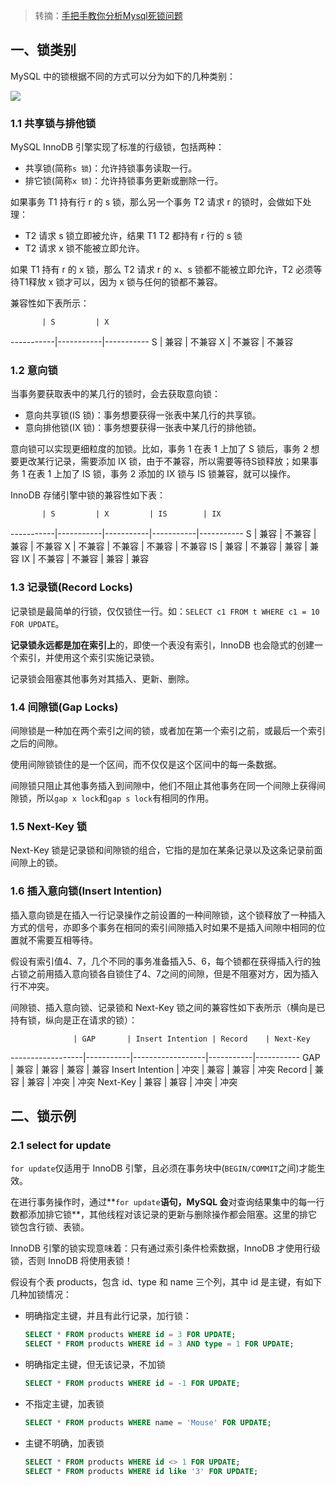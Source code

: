 > 转摘：[手把手教你分析Mysql死锁问题](https://www.cnblogs.com/jay-huaxiao/p/12685287.html)

## 一、锁类别

MySQL 中的锁根据不同的方式可以分为如下的几种类别：

![](http://cnd.qiniu.lin07ux.cn/markdown/1587716080800.png)

### 1.1 共享锁与排他锁

MySQL InnoDB 引擎实现了标准的行级锁，包括两种：

* 共享锁(简称`s 锁`)：允许持锁事务读取一行。
* 排它锁(简称`x 锁`)：允许持锁事务更新或删除一行。

如果事务 T1 持有行 r 的 s 锁，那么另一个事务 T2 请求 r 的锁时，会做如下处理：

* T2 请求 s 锁立即被允许，结果 T1 T2 都持有 r 行的 s 锁
* T2 请求 x 锁不能被立即允许。

如果 T1 持有 r 的 x 锁，那么 T2 请求 r 的 x、s 锁都不能被立即允许，T2 必须等待T1释放 x 锁才可以，因为 x 锁与任何的锁都不兼容。

兼容性如下表所示：

           | S         | X
-----------|-----------|-----------
 S         | 兼容       | 不兼容
 X         | 不兼容     | 不兼容

### 1.2 意向锁

当事务要获取表中的某几行的锁时，会去获取意向锁：

* 意向共享锁(IS 锁)：事务想要获得一张表中某几行的共享锁。
* 意向排他锁(IX 锁)：事务想要获得一张表中某几行的排他锁。

意向锁可以实现更细粒度的加锁。比如，事务 1 在表 1 上加了 S 锁后，事务 2 想要更改某行记录，需要添加 IX 锁，由于不兼容，所以需要等待S锁释放；如果事务 1 在表 1 上加了 IS 锁，事务 2 添加的 IX 锁与 IS 锁兼容，就可以操作。

InnoDB 存储引擎中锁的兼容性如下表：

           | S         | X         | IS        | IX
-----------|-----------|-----------|-----------|-----------
 S         | 兼容       | 不兼容     | 兼容      | 不兼容
 X         | 不兼容     | 不兼容     | 不兼容     | 不兼容
 IS        | 兼容       | 不兼容     | 兼容      | 兼容
 IX        | 不兼容     | 不兼容     | 兼容       | 兼容

### 1.3 记录锁(Record Locks)

记录锁是最简单的行锁，仅仅锁住一行。如：`SELECT c1 FROM t WHERE c1 = 10 FOR UPDATE`。

**记录锁永远都是加在索引上**的，即使一个表没有索引，InnoDB 也会隐式的创建一个索引，并使用这个索引实施记录锁。

记录锁会阻塞其他事务对其插入、更新、删除。

### 1.4 间隙锁(Gap Locks)

间隙锁是一种加在两个索引之间的锁，或者加在第一个索引之前，或最后一个索引之后的间隙。

使用间隙锁锁住的是一个区间，而不仅仅是这个区间中的每一条数据。

间隙锁只阻止其他事务插入到间隙中，他们不阻止其他事务在同一个间隙上获得间隙锁，所以`gap x lock`和`gap s lock`有相同的作用。

### 1.5 Next-Key 锁

Next-Key 锁是记录锁和间隙锁的组合，它指的是加在某条记录以及这条记录前面间隙上的锁。

### 1.6 插入意向锁(Insert Intention)

插入意向锁是在插入一行记录操作之前设置的一种间隙锁，这个锁释放了一种插入方式的信号，亦即多个事务在相同的索引间隙插入时如果不是插入间隙中相同的位置就不需要互相等待。

假设有索引值4、7，几个不同的事务准备插入5、6，每个锁都在获得插入行的独占锁之前用插入意向锁各自锁住了4、7之间的间隙，但是不阻塞对方，因为插入行不冲突。


间隙锁、插入意向锁、记录锁和 Next-Key 锁之间的兼容性如下表所示（横向是已持有锁，纵向是正在请求的锁）：

                  | GAP       | Insert Intention | Record    | Next-Key
------------------|-----------|------------------|-----------|-----------
 GAP              | 兼容       | 兼容              | 兼容      | 兼容
 Insert Intention | 冲突       | 兼容              | 兼容      | 冲突
 Record           | 兼容       | 兼容              | 冲突      | 冲突
 Next-Key         | 兼容       | 兼容              | 冲突      | 冲突


## 二、锁示例

### 2.1 select for update

`for update`仅适用于 InnoDB 引擎，且必须在事务块中(`BEGIN/COMMIT`之间)才能生效。

在进行事务操作时，通过**`for update`**语句，MySQL 会**对查询结果集中的每一行数都添加排它锁**，其他线程对该记录的更新与删除操作都会阻塞。这里的排它锁包含行锁、表锁。

InnoDB 引擎的锁实现意味着：只有通过索引条件检索数据，InnoDB 才使用行级锁，否则 InnoDB 将使用表锁！

假设有个表 products，包含 id、type 和 name 三个列，其中 id 是主键，有如下几种加锁情况：

* 明确指定主键，并且有此行记录，加行锁：

    ```sql
    SELECT * FROM products WHERE id = 3 FOR UPDATE;
    SELECT * FROM products WHERE id = 3 AND type = 1 FOR UPDATE;
    ```

* 明确指定主键，但无该记录，不加锁

    ```sql
    SELECT * FROM products WHERE id = -1 FOR UPDATE;
    ```

* 不指定主键，加表锁

    ```sql
    SELECT * FROM products WHERE name = 'Mouse' FOR UPDATE;
    ```

* 主键不明确，加表锁

    ```sql
    SELECT * FROM products WHERE id <> 1 FOR UPDATE;
    SELECT * FROM products WHERE id like '3' FOR UPDATE;
    ```


